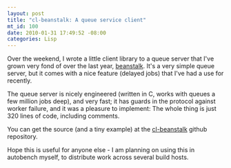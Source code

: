 ```yaml
--- 
layout: post
title: "cl-beanstalk: A queue service client"
mt_id: 100
date: 2010-01-31 17:49:52 -08:00
categories: Lisp
---
```

Over the weekend, I wrote a little client library to a queue server that I've grown very fond of over the last year, [beanstalk](http://kr.github.com/beanstalkd/). It's a very simple queue server, but it comes with a nice feature (delayed jobs) that I've had a use for recently.

The queue server is nicely engineered (written in C, works with queues a few million jobs deep), and very fast; it has guards in the protocol against worker failure, and it was a pleasure to implement: The whole thing is just 320 lines of code, including comments.

You can get the source (and a tiny example) at the [cl-beanstalk](http://github.com/antifuchs/cl-beanstalk) github repository.

Hope this is useful for anyone else - I am planning on using this in autobench myself, to distribute work across several build hosts. 
